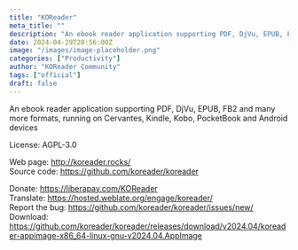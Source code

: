 ```yaml
---
title: "KOReader"
meta_title: ""
description: "An ebook reader application supporting PDF, DjVu, EPUB, FB2 and many more formats, running on Cervantes, Kindle, Kobo, PocketBook and Android devices"
date: 2024-04-29T20:56:00Z
image: "/images/image-placeholder.png"
categories: ["Productivity"]
author: "KOReader Community"
tags: ["official"]
draft: false
---
```


An ebook reader application supporting PDF, DjVu, EPUB, FB2 and many more formats, running on Cervantes, Kindle, Kobo, PocketBook and Android devices

License: AGPL-3.0

Web page: http://koreader.rocks/  
Source code: https://github.com/koreader/koreader

Donate: https://liberapay.com/KOReader  
Translate: https://hosted.weblate.org/engage/koreader/  
Report the bug: https://github.com/koreader/koreader/issues/new/  
Download: https://github.com/koreader/koreader/releases/download/v2024.04/koreader-appimage-x86_64-linux-gnu-v2024.04.AppImage
